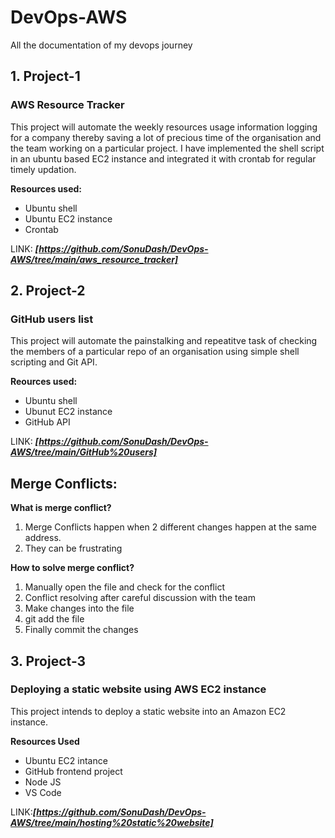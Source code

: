 # DevOps-AWS
All the documentation of my devops journey

## 1. Project-1
### AWS Resource Tracker
This project will automate the weekly resources usage information logging for a company thereby saving a lot of precious time of the organisation and the team working on a particular project. I have implemented the shell script in an ubuntu based EC2 instance and integrated it with crontab for regular timely updation.

**Resources used:**
- Ubuntu shell
- Ubuntu EC2 instance
- Crontab

LINK: **_[https://github.com/SonuDash/DevOps-AWS/tree/main/aws_resource_tracker]_**

## 2. Project-2 
### GitHub users list
This project will automate the painstalking and repeatitve task of checking the members of a particular repo of an organisation using simple shell scripting and Git API.

**Reources used:**
- Ubuntu shell
- Ubunut EC2 instance
- GitHub API

LINK: **_[https://github.com/SonuDash/DevOps-AWS/tree/main/GitHub%20users]_**

## Merge Conflicts:

**What is merge conflict?**
1. Merge Conflicts happen when 2 different changes happen at the same address.
2. They can be frustrating

**How to solve merge conflict?**
1. Manually open the file and check for the conflict
2. Conflict resolving after careful discussion with the team
3. Make changes into the file
4. git add the file
5. Finally commit the changes

## 3. Project-3
### Deploying a static website using AWS EC2 instance
This project intends to deploy a static website into an Amazon EC2 instance.

**Resources Used**
- Ubuntu EC2 intance
- GitHub frontend project
- Node JS
- VS Code

LINK:**_[https://github.com/SonuDash/DevOps-AWS/tree/main/hosting%20static%20website]_**
